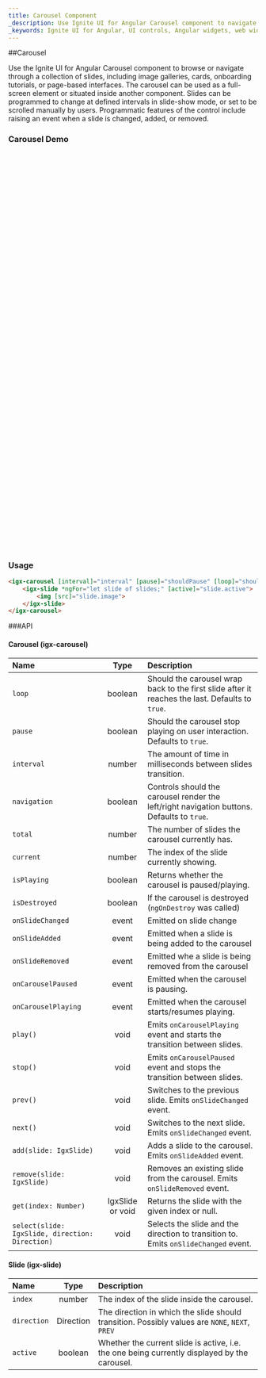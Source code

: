 ```yaml
---
title: Carousel Component
_description: Use Ignite UI for Angular Carousel component to navigate through a collection of slides, cards or page-based interfaces with endless programmatic features.
_keywords: Ignite UI for Angular, UI controls, Angular widgets, web widgets, UI widgets, Angular, Native Angular Components Suite, Native Angular Controls, Native Angular Components Library, Angular Carousel component, Angular Carousel control
---
```


##Carousel
<p class="highlight">Use the Ignite UI for Angular Carousel component to browse or navigate through a collection of slides, including image galleries, cards, onboarding tutorials, or page-based interfaces. The carousel can be used as a full-screen element or situated inside another component. Slides can be programmed to change at defined intervals in slide-show mode, or set to be scrolled manually by users. Programmatic features of the control include raising an event when a slide is changed, added, or removed.</p>
<div class="divider"></div>

### Carousel Demo
<div class="sample-container" style="height: 800px">
    <iframe seamless width="100%" height="100%" frameborder="0" src="https://{environment:demosBaseUrl}/carousel"></iframe>
</div>
<div class="divider--half"></div>

### Usage
```html
<igx-carousel [interval]="interval" [pause]="shouldPause" [loop]="shouldLoop">
    <igx-slide *ngFor="let slide of slides;" [active]="slide.active">
        <img [src]="slide.image">
    </igx-slide>
</igx-carousel>
```
<div class="divider--half"></div>

###API
<div class="divider--half"></div>

#### Carousel (igx-carousel)
<div class="divider--half"></div>

| Name   |      Type      |  Description |
|:----------|:-------------:|:------|
| `loop` |  boolean | Should the carousel wrap back to the first slide after it reaches the last. Defaults to `true`. |
| `pause` | boolean | Should the carousel stop playing on user interaction. Defaults to `true`.  |
| `interval` | number | The amount of time in milliseconds between slides transition. |
| `navigation` | boolean | Controls should the carousel render the left/right navigation buttons. Defaults to `true`. |
| `total` | number | The number of slides the carousel currently has.  |
| `current` | number | The index of the slide currently showing. |
| `isPlaying` | boolean | Returns whether the carousel is paused/playing. |
| `isDestroyed` | boolean | If the carousel is destroyed (`ngOnDestroy` was called) |
| `onSlideChanged` | event | Emitted on slide change |
| `onSlideAdded` | event | Emitted when a slide is being added to the carousel |
| `onSlideRemoved`| event | Emitted whe a slide is being removed from the carousel |
| `onCarouselPaused` | event | Emitted when the carousel is pausing. |
| `onCarouselPlaying`| event | Emitted when the carousel starts/resumes playing. |
| `play()` | void | Emits `onCarouselPlaying` event and starts the transition between slides. |
| `stop()` | void | Emits `onCarouselPaused` event and stops the transition between slides. |
| `prev()` | void | Switches to the previous slide. Emits `onSlideChanged` event. |
| `next()` | void | Switches to the next slide. Emits `onSlideChanged` event. |
| `add(slide: IgxSlide)` | void | Adds a slide to the carousel. Emits `onSlideAdded` event. |
| `remove(slide: IgxSlide)` | void | Removes an existing slide from the carousel. Emits `onSlideRemoved` event. |
| `get(index: Number)` | IgxSlide or void | Returns the slide with the given index or null. |
| `select(slide: IgxSlide, direction: Direction)`| void | Selects the slide and the direction to transition to. Emits `onSlideChanged` event. |

#### Slide (igx-slide)
<div class="divider--half"></div>

| Name   |      Type      |  Description |
|:----------|:-------------:|:------|
| `index` |  number | The index of the slide inside the carousel. |
| `direction` |  Direction | The direction in which the slide should transition. Possibly values are `NONE`, `NEXT`, `PREV` |
| `active`| boolean | Whether the current slide is active, i.e. the one being currently displayed by the carousel. |
